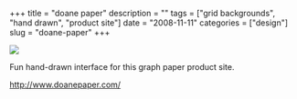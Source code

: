 +++
title = "doane paper"
description = ""
tags = ["grid backgrounds", "hand drawn", "product site"]
date = "2008-11-11"
categories = ["design"]
slug = "doane-paper"
+++


 

  <div id="screens-thumbs" class="clearfix">
    <div class="txt-center" id="design-submission"><a href="http://www.doanepaper.com/"><img id='bluga-thumbnail-1399' class='bluga-thumbnail large' src='http://media.konigi.com/bluga/
wt491a2436f1d8a_0.jpg'/></a></div>  
  </div>   
<p>Fun hand-drawn interface for this graph paper product site.</p>
<p><a href="http://www.doanepaper.com/">http://www.doanepaper.com/</a></p>




